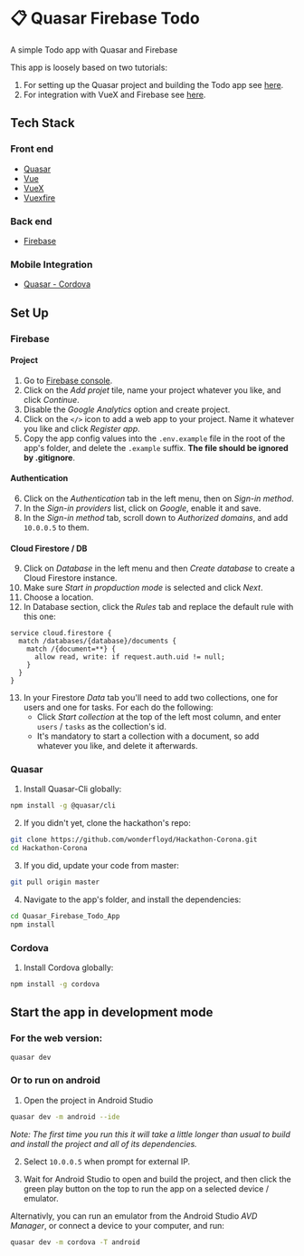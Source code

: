 # 📋 Quasar Firebase Todo

A simple Todo app with Quasar and Firebase

This app is loosely based on two tutorials:
1. For setting up the Quasar project and building the Todo app see [here](https://www.youtube.com/watch?v=GV-D85D9KJQ).
2. For integration with VueX and Firebase see [here](https://dev.to/quasar/to-the-stars-with-quasar-firebase-initial-service-structure-1fcf).

## Tech Stack
### Front end
- [Quasar](https://quasar.dev/)
- [Vue](https://vuejs.org/)
- [VueX](https://vuex.vuejs.org/)
- [Vuexfire](https://vuefire.vuejs.org/vuexfire/)

### Back end
- [Firebase](https://firebase.google.com/)

### Mobile Integration
- [Quasar - Cordova](https://quasar.dev/quasar-cli/developing-cordova-apps/introduction)

## Set Up
### Firebase
#### Project
1. Go to [Firebase console](https://console.firebase.google.com/).
2. Click on the _Add projet_ tile, name your project whatever you like, and click _Continue_.
3. Disable the _Google Analytics_ option and create project.
4. Click on the `</>` icon to add a web app to your project. Name it whatever you like and click _Register app_.
5. Copy the app config values into the `.env.example` file in the root of the app's folder, and delete the `.example` suffix. __The file should be ignored by .gitignore__.

#### Authentication
6. Click on the _Authentication_ tab in the left menu, then on _Sign-in method_.
7. In the _Sign-in providers_ list, click on _Google_, enable it and save.
8. In the _Sign-in method_ tab, scroll down to _Authorized domains_, and add `10.0.0.5` to them.

#### Cloud Firestore / DB
9. Click on _Database_ in the left menu and then _Create database_ to create a Cloud Firestore instance.
10. Make sure _Start in propduction mode_ is selected and click _Next_.
11. Choose a location.
12. In Database section, click the _Rules_ tab and replace the default rule with this one: 
```
service cloud.firestore {
  match /databases/{database}/documents {
    match /{document=**} {
      allow read, write: if request.auth.uid != null;
    }
  }
}
```
13. In your Firestore _Data_ tab you'll need to add two collections, one for users and one for tasks. For each do the following: 
    - Click _Start collection_ at the top of the left most column, and enter `users` / `tasks` as the collection's id.
    - It's mandatory to start a collection with a document, so add whatever you like, and delete it afterwards. 

### Quasar
1. Install Quasar-Cli globally:
```bash
npm install -g @quasar/cli
```

2. If you didn't yet, clone the hackathon's repo:
```bash
git clone https://github.com/wonderfloyd/Hackathon-Corona.git
cd Hackathon-Corona
```

3. If you did, update your code from master:
```bash
git pull origin master
```

4. Navigate to the app's folder, and install the dependencies:
```bash
cd Quasar_Firebase_Todo_App
npm install
```

### Cordova
1. Install Cordova globally:
```bash
npm install -g cordova
```

## Start the app in development mode
### For the web version:
```bash
quasar dev
```

### Or to run on android
1. Open the project in Android Studio
```bash
quasar dev -m android --ide
```
_Note: The first time you run this it will take a little longer than usual to build and install the project and all of its dependencies._

2. Select `10.0.0.5` when prompt for external IP.

3. Wait for Android Studio to open and build the project, and then click the green play button on the top to run the app on a selected device / emulator.

Alternativly, you can run an emulator from the Android Studio _AVD Manager_, or connect a device to your computer, and run:
```bash
quasar dev -m cordova -T android
```

